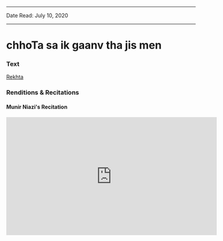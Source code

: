 ***
Date Read: July 10, 2020
***

# chhoTa sa ik gaanv tha jis men

### Text
[Rekhta](https://www.rekhta.org/nazms/sapnaa-aage-jaataa-kaise-muneer-niyazi-nazms?lang=ur )

### Renditions & Recitations

#### Munir Niazi's Recitation

<iframe width="560" height="315" src="https://www.youtube.com/embed/Y0YhvoieIcQ" title="YouTube video player" frameborder="0" allow="accelerometer; autoplay; clipboard-write; encrypted-media; gyroscope; picture-in-picture" allowfullscreen></iframe>

